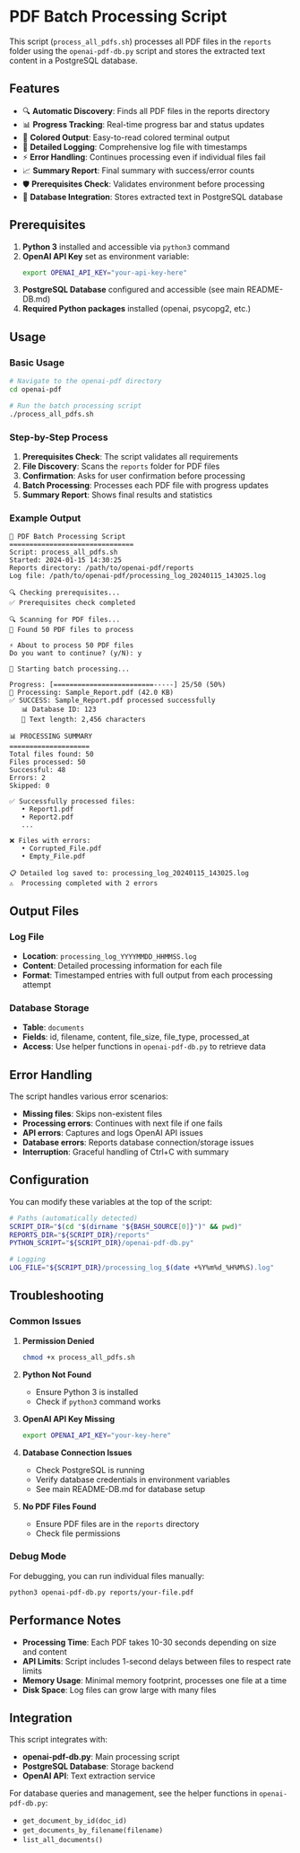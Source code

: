 # PDF Batch Processing Script

This script (`process_all_pdfs.sh`) processes all PDF files in the `reports` folder using the `openai-pdf-db.py` script and stores the extracted text content in a PostgreSQL database.

## Features

- 🔍 **Automatic Discovery**: Finds all PDF files in the reports directory
- 📊 **Progress Tracking**: Real-time progress bar and status updates
- 🎨 **Colored Output**: Easy-to-read colored terminal output
- 📝 **Detailed Logging**: Comprehensive log file with timestamps
- ⚡ **Error Handling**: Continues processing even if individual files fail
- 📈 **Summary Report**: Final summary with success/error counts
- 🛡️ **Prerequisites Check**: Validates environment before processing
- 💾 **Database Integration**: Stores extracted text in PostgreSQL database

## Prerequisites

1. **Python 3** installed and accessible via `python3` command
2. **OpenAI API Key** set as environment variable:
   ```bash
   export OPENAI_API_KEY="your-api-key-here"
   ```
3. **PostgreSQL Database** configured and accessible (see main README-DB.md)
4. **Required Python packages** installed (openai, psycopg2, etc.)

## Usage

### Basic Usage

```bash
# Navigate to the openai-pdf directory
cd openai-pdf

# Run the batch processing script
./process_all_pdfs.sh
```

### Step-by-Step Process

1. **Prerequisites Check**: The script validates all requirements
2. **File Discovery**: Scans the `reports` folder for PDF files
3. **Confirmation**: Asks for user confirmation before processing
4. **Batch Processing**: Processes each PDF file with progress updates
5. **Summary Report**: Shows final results and statistics

### Example Output

```
🚀 PDF Batch Processing Script
===============================
Script: process_all_pdfs.sh
Started: 2024-01-15 14:30:25
Reports directory: /path/to/openai-pdf/reports
Log file: /path/to/openai-pdf/processing_log_20240115_143025.log

🔍 Checking prerequisites...
✅ Prerequisites check completed

🔍 Scanning for PDF files...
📁 Found 50 PDF files to process

⚡ About to process 50 PDF files
Do you want to continue? (y/N): y

🏁 Starting batch processing...

Progress: [=========================-----] 25/50 (50%)
📄 Processing: Sample_Report.pdf (42.0 KB)
✅ SUCCESS: Sample_Report.pdf processed successfully
   📊 Database ID: 123
   📝 Text length: 2,456 characters

📊 PROCESSING SUMMARY
====================
Total files found: 50
Files processed: 50
Successful: 48
Errors: 2
Skipped: 0

✅ Successfully processed files:
   • Report1.pdf
   • Report2.pdf
   ...

❌ Files with errors:
   • Corrupted_File.pdf
   • Empty_File.pdf

📋 Detailed log saved to: processing_log_20240115_143025.log
⚠️  Processing completed with 2 errors
```

## Output Files

### Log File
- **Location**: `processing_log_YYYYMMDD_HHMMSS.log`
- **Content**: Detailed processing information for each file
- **Format**: Timestamped entries with full output from each processing attempt

### Database Storage
- **Table**: `documents`
- **Fields**: id, filename, content, file_size, file_type, processed_at
- **Access**: Use helper functions in `openai-pdf-db.py` to retrieve data

## Error Handling

The script handles various error scenarios:

- **Missing files**: Skips non-existent files
- **Processing errors**: Continues with next file if one fails
- **API errors**: Captures and logs OpenAI API issues
- **Database errors**: Reports database connection/storage issues
- **Interruption**: Graceful handling of Ctrl+C with summary

## Configuration

You can modify these variables at the top of the script:

```bash
# Paths (automatically detected)
SCRIPT_DIR="$(cd "$(dirname "${BASH_SOURCE[0]}")" && pwd)"
REPORTS_DIR="${SCRIPT_DIR}/reports"
PYTHON_SCRIPT="${SCRIPT_DIR}/openai-pdf-db.py"

# Logging
LOG_FILE="${SCRIPT_DIR}/processing_log_$(date +%Y%m%d_%H%M%S).log"
```

## Troubleshooting

### Common Issues

1. **Permission Denied**
   ```bash
   chmod +x process_all_pdfs.sh
   ```

2. **Python Not Found**
   - Ensure Python 3 is installed
   - Check if `python3` command works

3. **OpenAI API Key Missing**
   ```bash
   export OPENAI_API_KEY="your-key-here"
   ```

4. **Database Connection Issues**
   - Check PostgreSQL is running
   - Verify database credentials in environment variables
   - See main README-DB.md for database setup

5. **No PDF Files Found**
   - Ensure PDF files are in the `reports` directory
   - Check file permissions

### Debug Mode

For debugging, you can run individual files manually:
```bash
python3 openai-pdf-db.py reports/your-file.pdf
```

## Performance Notes

- **Processing Time**: Each PDF takes 10-30 seconds depending on size and content
- **API Limits**: Script includes 1-second delays between files to respect rate limits
- **Memory Usage**: Minimal memory footprint, processes one file at a time
- **Disk Space**: Log files can grow large with many files

## Integration

This script integrates with:
- **openai-pdf-db.py**: Main processing script
- **PostgreSQL Database**: Storage backend
- **OpenAI API**: Text extraction service

For database queries and management, see the helper functions in `openai-pdf-db.py`:
- `get_document_by_id(doc_id)`
- `get_documents_by_filename(filename)`
- `list_all_documents()` 